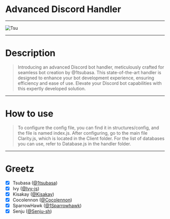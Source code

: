 # Advanced Discord Handler 
---

![Tsu](https://cdn.discordapp.com/attachments/1153422397706350764/1264895092682915840/tenor.gif?ex=669f88da&is=669e375a&hm=dea2f1804c7fdd1df70b8d649ec90992d6beab4fe66cd6c1f6fad8b4b85a8dce&)

---

# Description

> Introducing an advanced Discord bot handler, meticulously crafted for seamless bot creation by @1tsubasa. This state-of-the-art handler is designed to enhance your bot development experience, ensuring efficiency and ease of use. Elevate your Discord bot capabilities with this expertly developed solution.

---

# How to use 

> To configure the config file, you can find it in structures/config, and the file is named index.js.
> After configuring, go to the main file Clarity.js, which is located in the Client folder.
> For the list of databases you can use, refer to Database.js in the handler folder.

---

# Greetz 

- [x] Tsubasa ([@1tsubasa](https://github.com/1Tsubasa))
- [x] Ivy ([@Ivy-js](https://github.com/Ivy-js))
- [x] Kisakay ([@Kisakay](https://github.com/Kisakay))
- [x] Cocolennon ([@Cocolennon](https://github.com/Cocolennon))
- [x] SparrowHawk ([@1Sparrowhawk](https://github.com/1Sparrowhawk))
- [x] Senju ([@Senju-sh](https://github.com/Senju-sh)) 
